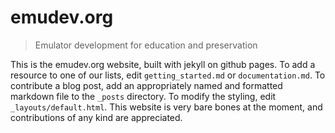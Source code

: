 # emudev.org
> Emulator development for education and preservation

This is the emudev.org website, built with jekyll on github pages. To add a resource to one of our lists, edit `getting_started.md` or `documentation.md`. To contribute a blog post, add an appropriately named and formatted markdown file to the `_posts` directory. To modify the styling, edit `_layouts/default.html`. This website is very bare bones at the moment, and contributions of any kind are appreciated.
